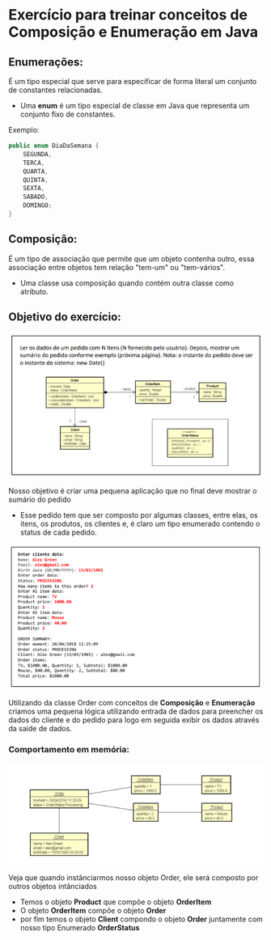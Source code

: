 # Exercício para treinar conceitos de Composição e Enumeração em Java

## Enumerações:
É um tipo especial que serve para especificar de forma literal um conjunto de constantes relacionadas.
* Uma **enum** é um tipo especial de classe em Java que representa um conjunto fixo de constantes.

Exemplo:
``` Java
public enum DiaDaSemana {
    SEGUNDA, 
    TERCA, 
    QUARTA, 
    QUINTA, 
    SEXTA, 
    SABADO, 
    DOMINGO;
}
```
## Composição:
É um tipo de associação que permite que um objeto contenha outro, essa associação entre objetos tem
relação "tem-um" ou "tem-vários".
* Uma classe usa composição quando contém outra classe como atributo.

## Objetivo do exercício:
![enunciado](./img/enunciado.png)

Nosso objetivo é criar uma pequena aplicação que no final deve mostrar o sumário do pedido
* Esse pedido tem que ser composto por algumas classes, entre elas, os itens, os produtos, os clientes e,
é claro um tipo enumerado contendo o status de cada pedido.

![exemplo](./img/exemplo.png)

Utilizando da classe Order com conceitos de **Composição** e **Enumeração** criamos uma pequena lógica
utilizando entrada de dados para preencher os dados do cliente e do pedido para logo em seguida exibir
os dados através da saíde de dados.

### Comportamento em memória:
![memoria](./img/objetoemmemoria.png)

Veja que quando instânciarmos nosso objeto Order, ele será composto por outros objetos intânciados
* Temos o objeto **Product** que compõe o objeto **OrderItem**
* O objeto **OrderItem** compõe o objeto **Order**
* por fim temos o objeto **Client** compondo o objeto **Order** juntamente com nosso tipo Enumerado
  **OrderStatus**